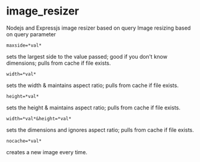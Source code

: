 image_resizer
=============

Nodejs and Expressjs image resizer based on query
Image resizing based on query parameter

```
maxside=*val*
```
sets the largest side to the value passed; good if you don't know dimensions; pulls from cache if file exists.

```
width=*val*
```
sets the width & maintains aspect ratio; pulls from cache if file exists.

```
height=*val*
```
sets the height & maintains aspect ratio; pulls from cache if file exists.

```
width=*val*&height=*val*
```
sets the dimensions and ignores aspect ratio; pulls from cache if file exists.

```
nocache=*val*
```
creates a new image every time.